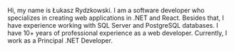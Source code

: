 Hi, my name is Łukasz Rydzkowski. I am a software developer who specializes in creating web applications in .NET and React.
Besides that, I have experience working with SQL Server and PostgreSQL databases. I have 10+ years of professional experience as a web developer. 
Currently, I work as a Principal .NET Developer.
